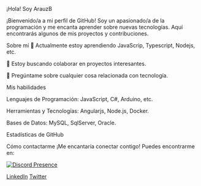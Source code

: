 ¡Hola! Soy ArauzB

¡Bienvenido/a a mi perfil de GitHub! Soy un apasionado/a de la programación y me encanta aprender sobre nuevas tecnologías. Aquí encontrarás algunos de mis proyectos y contribuciones.

Sobre mí
🌱 Actualmente estoy aprendiendo JavaScrip, Typescript, Nodejs, etc.

👯 Estoy buscando colaborar en proyectos interesantes.

💬 Pregúntame sobre cualquier cosa relacionada con tecnología.


Mis habilidades

Lenguajes de Programación: JavaScript, C#, Arduino, etc.

Herramientas y Tecnologías: Angularjs, Node.js, Docker.

Bases de Datos:  MySQL, SqlServer, Oracle.


Estadísticas de GitHub

Cómo contactarme
¡Me encantaría conectar contigo! Puedes encontrarme en:

[![Discord Presence](https://lanyard.cnrad.dev/api/730938209051213866)](https://discord.com/users/730938209051213866)

[LinkedIn](https://www.linkedin.com/in/angel-barrios-arauz/)
[Twitter](https://twitter.com/ArauzB_)
